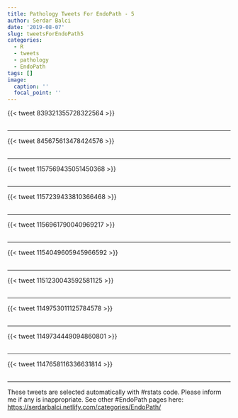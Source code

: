 ```yaml
---
title: Pathology Tweets For EndoPath - 5
author: Serdar Balci
date: '2019-08-07'
slug: tweetsForEndoPath5
categories:
  - R
  - tweets
  - pathology
  - EndoPath
tags: []
image:
  caption: ''
  focal_point: ''
---
```



{{< tweet 839321355728322564 >}}
<br>
<br>
<hr>
{{< tweet 845675613478424576 >}}
<br>
<br>
<hr>
{{< tweet 1157569435051450368 >}}
<br>
<br>
<hr>
{{< tweet 1157239433810366468 >}}
<br>
<br>
<hr>
{{< tweet 1156961790040969217 >}}
<br>
<br>
<hr>
{{< tweet 1154049605945966592 >}}
<br>
<br>
<hr>
{{< tweet 1151230043592581125 >}}
<br>
<br>
<hr>
{{< tweet 1149753011125784578 >}}
<br>
<br>
<hr>
{{< tweet 1149734449094860801 >}}
<br>
<br>
<hr>
{{< tweet 1147658116336631814 >}}
<br>
<br>
<hr>


These tweets are selected automatically with #rstats code. Please inform me if any is inappropriate.
See other #EndoPath pages here: https://serdarbalci.netlify.com/categories/EndoPath/
